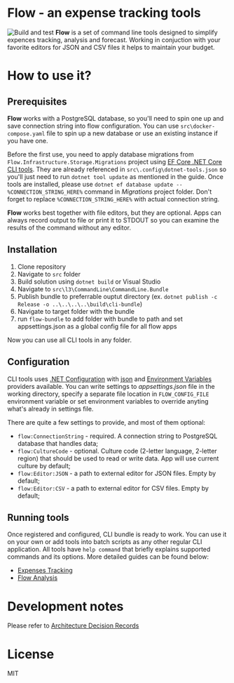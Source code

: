 # Flow - an expense tracking tools
![Build and test](https://github.com/nvsnkv/flow2/actions/workflows/dotnet.yml/badge.svg?branch=master)
__Flow__ is a set of command line tools designed to simplify expences tracking, analysis and forecast. Working in conjuction with your favorite editors for JSON and CSV files it helps to maintain your budget.

# How to use it?
## Prerequisites
__Flow__  works with a PostgreSQL database, so you'll need to spin one up and save connection string into flow configuration. You can use `src\docker-compose.yaml` file to spin up a new database or use an existing instance if you have one.

Before the first use, you need to apply database migrations from `Flow.Infrastructure.Storage.Migrations` project using [EF Core .NET Core CLI tools](https://docs.microsoft.com/en-us/ef/core/get-started/overview/install#get-the-net-core-cli-tools). They are already referenced in `src\.config\dotnet-tools.json` so you'll just need to run `dotnet tool update` as mentioned in the guide.
Once tools are installed, please use `dotnet ef database update -- %CONNECTION_STRING_HERE%` command in _Migrations_ project folder. Don't forget to replace `%CONNECTION_STRING_HERE%` with actual connection string.

__Flow__ works best together with file editors, but they are optional. Apps can always record output to file or print it to STDOUT so you can examine the results of the command without any editor.

## Installation
1. Clone repository
2. Navigate to `src` folder
3. Build solution using `dotnet build` or Visual Studio
4. Navigate to `src\l3\CommandLine\CommandLine.Bundle`
5. Publish bundle to preferrable ouptut directory (ex. `dotnet publish -c Release -o ..\..\..\..\build\cli-bundle`)
6. Navigate to target folder with the bundle
7. run `flow-bundle` to add folder with bundle to path and set appsettings.json as a global config file for all flow apps

Now you can use all CLI tools in any folder.

## Configuration
CLI tools uses [.NET Configuration](https://docs.microsoft.com/en-us/dotnet/core/extensions/configuration) with [json](https://docs.microsoft.com/en-us/dotnet/core/extensions/configuration-providers#json-configuration-provider) and [Environment Variables](https://docs.microsoft.com/en-us/dotnet/core/extensions/configuration-providers#environment-variable-configuration-provider) providers available. 
You can write settings to _appsettings.json_ file in the working directory, specify a separate file location in `FLOW_CONFIG_FILE` environment variable or set environment variables to override anyting what's already in settings file.

There are quite a few settings to provide, and most of them optional:
* `flow:ConnectionString` - required. A connection string to PostgreSQL database that handles data;
* `flow:CultureCode` - optional. Culture code (2-letter language, 2-letter region) that should be used to read or write data. App will use current culture by default;
* `flow:Editor:JSON` - a path to external editor for JSON files. Empty by default;
* `flow:Editor:CSV` - a path to external editor for CSV files. Empty by default;

## Running tools
Once registered and configured, CLI bundle is ready to work. You can use it on  your own or add tools into batch scripts as any other regular CLI application.
All tools have `help command` that briefly explains supported commands and its options. More detailed guides can be found below:
* [Expenses Tracking](docs/expenses_tracking.md)
* [Flow Analysis](docs/flow_analysis.md)


# Development notes
Please refer to [Architecture Decision Records](docs/adr/)

# License
MIT
 
